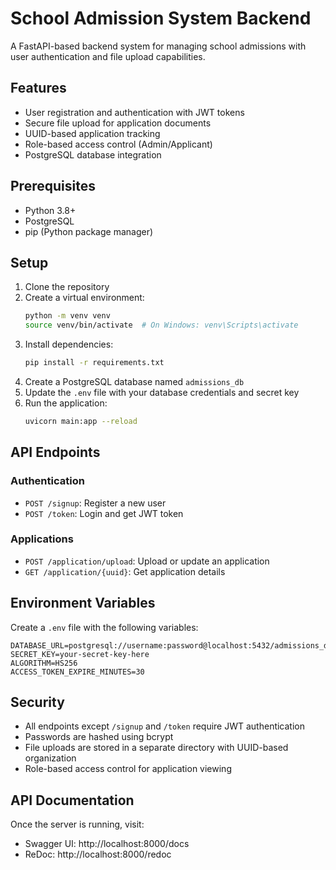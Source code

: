 # School Admission System Backend

A FastAPI-based backend system for managing school admissions with user authentication and file upload capabilities.

## Features

- User registration and authentication with JWT tokens
- Secure file upload for application documents
- UUID-based application tracking
- Role-based access control (Admin/Applicant)
- PostgreSQL database integration

## Prerequisites

- Python 3.8+
- PostgreSQL
- pip (Python package manager)

## Setup

1. Clone the repository
2. Create a virtual environment:
   ```bash
   python -m venv venv
   source venv/bin/activate  # On Windows: venv\Scripts\activate
   ```
3. Install dependencies:
   ```bash
   pip install -r requirements.txt
   ```
4. Create a PostgreSQL database named `admissions_db`
5. Update the `.env` file with your database credentials and secret key
6. Run the application:
   ```bash
   uvicorn main:app --reload
   ```

## API Endpoints

### Authentication
- `POST /signup`: Register a new user
- `POST /token`: Login and get JWT token

### Applications
- `POST /application/upload`: Upload or update an application
- `GET /application/{uuid}`: Get application details

## Environment Variables

Create a `.env` file with the following variables:
```
DATABASE_URL=postgresql://username:password@localhost:5432/admissions_db
SECRET_KEY=your-secret-key-here
ALGORITHM=HS256
ACCESS_TOKEN_EXPIRE_MINUTES=30
```

## Security

- All endpoints except `/signup` and `/token` require JWT authentication
- Passwords are hashed using bcrypt
- File uploads are stored in a separate directory with UUID-based organization
- Role-based access control for application viewing

## API Documentation

Once the server is running, visit:
- Swagger UI: http://localhost:8000/docs
- ReDoc: http://localhost:8000/redoc 